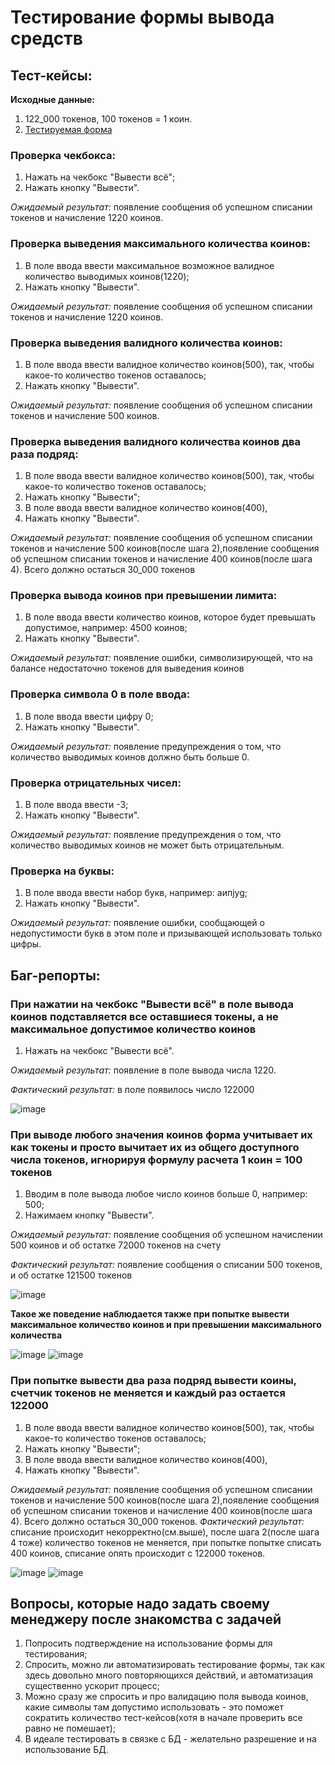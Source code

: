 # Тестирование формы вывода средств
## Тест-кейсы:

**Исходные данные:** 

1. 122_000 токенов, 100 токенов = 1 коин.
2. [Тестируемая форма](https://groall.noda.pro/test_qa)

### Проверка чекбокса:
1. Нажать на чекбокс "Вывести всё";
2. Нажать кнопку "Вывести".

*Ожидаемый результат:* появление сообщения об успешном списании токенов и начисление 1220 коинов.

### Проверка выведения максимального количества коинов:
1. В поле ввода ввести максимальное возможное валидное количество выводимых коинов(1220);
2. Нажать кнопку "Вывести".

*Ожидаемый результат:* появление сообщения об успешном списании токенов и начисление 1220 коинов.

### Проверка выведения валидного количества коинов:
1. В поле ввода ввести валидное количество коинов(500), так, чтобы какое-то количество токенов оставалось;
2. Нажать кнопку "Вывести".

*Ожидаемый результат:* появление сообщения об успешном списании токенов и начисление 500 коинов.

### Проверка выведения валидного количества коинов два раза подряд:
1. В поле ввода ввести валидное количество коинов(500), так, чтобы какое-то количество токенов оставалось;
2. Нажать кнопку "Вывести";
3. В поле ввода ввести валидное количество коинов(400),
4. Нажать кнопку "Вывести".

*Ожидаемый результат:* появление сообщения об успешном списании токенов и начисление 500 коинов(после шага 2),появление сообщения об успешном списании токенов и начисление 400 коинов(после шага 4). Всего должно остаться 30_000 токенов

### Проверка вывода коинов при превышении лимита:
1. В поле ввода ввести количество коинов, которое будет превышать допустимое, например: 4500 коинов;
2. Нажать кнопку "Вывести".

*Ожидаемый результат:* появление ошибки, символизирующей, что на балансе недостаточно токенов для выведения коинов

### Проверка символа 0 в поле ввода:
1. В поле ввода ввести цифру 0;
2. Нажать кнопку "Вывести".

*Ожидаемый результат:* появление предупреждения о том, что количество выводимых коинов должно быть больше 0.

### Проверка отрицательных чисел:
1. В поле ввода ввести -3;
2. Нажать кнопку "Вывести".

*Ожидаемый результат:* появление предупреждения о том, что количество выводимых коинов не может быть отрицательным.

### Проверка на буквы:
1. В поле ввода ввести набор букв, например: аипjyg;
2. Нажать кнопку "Вывести".

*Ожидаемый результат:* появление ошибки, сообщающей о недопустимости букв в этом поле и призывающей использовать только цифры.

## Баг-репорты:
### При нажатии на чекбокс "Вывести всё" в поле вывода коинов подставляется все оставшиеся токены, а не максимальное допустимое количество коинов
1. Нажать на чекбокс "Вывести всё".

*Ожидаемый результат:* появление в поле вывода числа 1220.

*Фактический результат:* в поле появилось число 122000


![image](https://github.com/andrewturchak78/groall-test/assets/118124357/21ec2b10-6068-4f76-bd1a-b0d2c465c43a)


### При выводе любого значения коинов форма учитывает их как токены и просто вычитает их из общего доступного числа токенов, игнорируя формулу расчета 1 коин = 100 токенов
1. Вводим в поле вывода любое число коинов больше 0, например: 500;
2. Нажимаем кнопку "Вывести".

*Ожидаемый результат:* появление сообщения об успешном начислении 500 коинов и об остатке 72000 токенов на счету

*Фактический результат:* появление сообщения о списании 500 токенов, и об остатке 121500 токенов

![image](https://github.com/andrewturchak78/groall-test/assets/118124357/895425eb-c790-4d4c-bf39-c91ed81793fe)

**Такое же поведение наблюдается также при попытке вывести максимальное количество коинов и при превышении максимального количества**

![image](https://github.com/andrewturchak78/groall-test/assets/118124357/50955a8e-b240-4bd9-9dbe-a1a708550616)
![image](https://github.com/andrewturchak78/groall-test/assets/118124357/12040ab8-6d86-472c-a680-683ceff2cd71)


### При попытке вывести два раза подряд вывести коины, счетчик токенов не меняется и каждый раз остается 122000
1. В поле ввода ввести валидное количество коинов(500), так, чтобы какое-то количество токенов оставалось;
2. Нажать кнопку "Вывести";
3. В поле ввода ввести валидное количество коинов(400),
4. Нажать кнопку "Вывести".

*Ожидаемый результат:* появление сообщения об успешном списании токенов и начисление 500 коинов(после шага 2),появление сообщения об успешном списании токенов и начисление 400 коинов(после шага 4). Всего должно остаться 30_000 токенов.
*Фактический результат:* списание происходит некорректно(см.выше), после шага 2(после шага 4 тоже) количество токенов не меняется, при попытке попытке списать 400 коинов, списание опять происходит с 122000 токенов.


![image](https://github.com/andrewturchak78/groall-test/assets/118124357/f665000f-530e-47e9-861b-a74af0e4b3be)
![image](https://github.com/andrewturchak78/groall-test/assets/118124357/bcc23c4f-bd9d-4797-9a5d-a3949a55a2c3)


## Вопросы, которые надо задать своему менеджеру после знакомства с задачей
1. Попросить подтверждение на использование формы для тестирования;
2. Спросить, можно ли автоматизировать тестирование формы, так как здесь довольно много повторяющихся действий, и автоматизация существенно ускорит процесс;
3. Можно сразу же спросить и про валидацию поля вывода коинов, какие символы там допустимо использовать - это поможет сократить количество тест-кейсов(хотя в начале проверить все равно не помешает);
4. В идеале тестировать в связке с БД - желательно разрешение и на использование БД.
